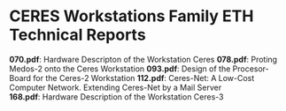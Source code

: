 # CERES Workstations Family ETH Technical Reports

**070.pdf**: Hardware Descripton of the Workstation Ceres 
**078.pdf**: Proting Medos-2 onto the Ceres Workstation 
**093.pdf**: Design of the Procesor-Board for the Ceres-2 Workstation 
**112.pdf**: Ceres-Net: A Low-Cost Computer Network. Extending Ceres-Net by a Mail Server  
**168.pdf**: Hardware Description of the Workstation Ceres-3

